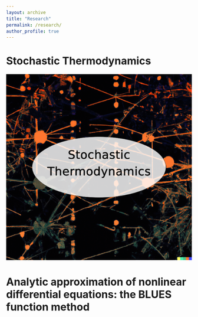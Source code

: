 ```yaml
---
layout: archive
title: "Research"
permalink: /research/
author_profile: true
---
```


Stochastic Thermodynamics
======

![](/images/StochTherm.png)


Analytic approximation of nonlinear differential equations: the BLUES function method
======


